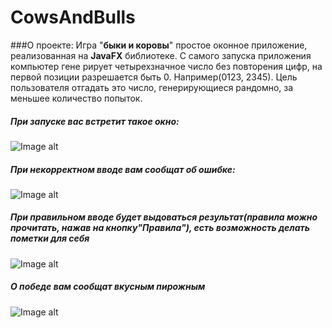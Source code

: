 # CowsAndBulls
###О проекте:
Игра "**быки и коровы**" простое оконное приложение, реализованная 
на **JavaFX** библиотеке. С самого запуска приложения компьютер гене
рирует четырехзначное число без повторения цифр, на первой позиции
разрешается быть 0. Например(0123, 2345). Цель пользователя отгадать 
это число, генерирующиеся рандомно, за меньшее количество попыток.
##### При запуске вас встретит такое окно:
![Image alt](https://github.com/alex-golubev-ops/PhotoForProject/raw/master/CowsAndBulls/start.png)
##### При некорректном вводе вам сообщат об ошибке:
![Image alt](https://github.com/alex-golubev-ops/PhotoForProject/raw/master/CowsAndBulls/error.png)
##### При правильном вводе будет выдоваться результат(правила можно прочитать, нажав на кнопку"Правила"), есть возможность делать пометки для себя
![Image alt](https://github.com/alex-golubev-ops/PhotoForProject/raw/master/CowsAndBulls/information.png)
##### О победе вам сообщат вкусным пирожным
![Image alt](https://github.com/alex-golubev-ops/PhotoForProject/raw/master/CowsAndBulls/win.png)